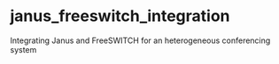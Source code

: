 # janus_freeswitch_integration
Integrating Janus and FreeSWITCH for an heterogeneous conferencing system
